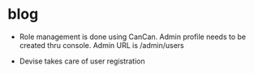 # blog

- Role management is done using CanCan. Admin profile needs to be created thru console.
  Admin URL is /admin/users
  
- Devise takes care of user registration
